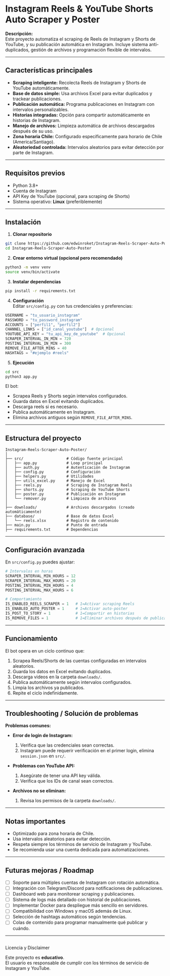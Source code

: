# Instagram Reels & YouTube Shorts Auto Scraper y Poster

**Descripción:**  
Este proyecto automatiza el scraping de Reels de Instagram y Shorts de YouTube, y su publicación automática en Instagram. Incluye sistema anti-duplicados, gestión de archivos y programación flexible de intervalos.

---

## Características principales

- **Scraping inteligente:** Recolecta Reels de Instagram y Shorts de YouTube automáticamente.  
- **Base de datos simple:** Usa archivos Excel para evitar duplicados y trackear publicaciones.  
- **Publicación automática:** Programa publicaciones en Instagram con intervalos personalizables.  
- **Historias integradas:** Opción para compartir automáticamente en historias de Instagram.  
- **Manejo de archivos:** Limpieza automática de archivos descargados después de su uso.  
- **Zona horaria Chile:** Configurado específicamente para horario de Chile (America/Santiago).  
- **Aleatoriedad controlada:** Intervalos aleatorios para evitar detección por parte de Instagram.  

---

## Requisitos previos

- Python 3.8+  
- Cuenta de Instagram  
- API Key de YouTube (opcional, para scraping de Shorts)  
- Sistema operativo: **Linux** (preferiblemente)

---

## Instalación

1. **Clonar repositorio**
```bash
git clone https://github.com/edwinroket/Instagram-Reels-Scraper-Auto-Poster.git
cd Instagram-Reels-Scraper-Auto-Poster
```

2. **Crear entorno virtual (opcional pero recomendado)**
```bash
python3 -m venv venv
source venv/bin/activate
```

3. **Instalar dependencias**
```bash
pip install -r requirements.txt
```

4. **Configuración**  
Editar `src/config.py` con tus credenciales y preferencias:
```python
USERNAME = "tu_usuario_instagram"
PASSWORD = "tu_password_instagram"
ACCOUNTS = ["perfil1", "perfil2"]
CHANNEL_LINKS = ["id_canal_youtube"]  # Opcional
YOUTUBE_API_KEY = "tu_api_key_de_youtube"  # Opcional
SCRAPER_INTERVAL_IN_MIN = 720
POSTING_INTERVAL_IN_MIN = 300
REMOVE_FILE_AFTER_MINS = 40
HASHTAGS = "#ejemplo #reels"
```

5. **Ejecución**
```bash
cd src
python3 app.py
```

El bot:  
- Scrapea Reels y Shorts según intervalos configurados.  
- Guarda datos en Excel evitando duplicados.  
- Descarga reels si es necesario.  
- Publica automáticamente en Instagram.  
- Elimina archivos antiguos según `REMOVE_FILE_AFTER_MINS`.  

---

## Estructura del proyecto

```
Instagram-Reels-Scraper-Auto-Poster/
│
├── src/                   # Código fuente principal
│   ├── app.py             # Loop principal
│   ├── auth.py            # Autenticación de Instagram
│   ├── config.py          # Configuración
│   ├── helpers.py         # Utilidades
│   ├── utils_excel.py     # Manejo de Excel
│   ├── reels.py           # Scraping de Instagram Reels
│   ├── shorts.py          # Scraping de YouTube Shorts
│   ├── poster.py          # Publicación en Instagram
│   └── remover.py         # Limpieza de archivos
│
├── downloads/             # Archivos descargados (creado automáticamente)
├── database/              # Base de datos Excel
│   └── reels.xlsx         # Registro de contenido
├── main.py                # Punto de entrada
├── requirements.txt       # Dependencias
```

---

## Configuración avanzada

En `src/config.py` puedes ajustar:

```python
# Intervalos en horas
SCRAPER_INTERVAL_MIN_HOURS = 12
SCRAPER_INTERVAL_MAX_HOURS = 20
POSTING_INTERVAL_MIN_HOURS = 4
POSTING_INTERVAL_MAX_HOURS = 6

# Comportamiento
IS_ENABLED_REELS_SCRAPER = 1   # 1=Activar scraping Reels
IS_ENABLED_AUTO_POSTER = 1     # 1=Activar auto-poster
IS_POST_TO_STORY = 1           # 1=Compartir en historias
IS_REMOVE_FILES = 1            # 1=Eliminar archivos después de publicar
```

---

## Funcionamiento

El bot opera en un ciclo continuo que:  
1. Scrapea Reels/Shorts de las cuentas configuradas en intervalos aleatorios.  
2. Guarda los datos en Excel evitando duplicados.  
3. Descarga videos en la carpeta `downloads/`.  
4. Publica automáticamente según intervalos configurados.  
5. Limpia los archivos ya publicados.  
6. Repite el ciclo indefinidamente.  

---

## Troubleshooting / Solución de problemas

**Problemas comunes:**

- **Error de login de Instagram:**  
  1. Verifica que las credenciales sean correctas.  
  2. Instagram puede requerir verificación en el primer login, elimina `session.json` en `src/`.

- **Problemas con YouTube API:**  
  1. Asegúrate de tener una API key válida.  
  2. Verifica que los IDs de canal sean correctos.

- **Archivos no se eliminan:**  
  1. Revisa los permisos de la carpeta `downloads/`.  

---

## Notas importantes

- Optimizado para zona horaria de Chile.  
- Usa intervalos aleatorios para evitar detección.  
- Respeta siempre los términos de servicio de Instagram y YouTube.  
- Se recomienda usar una cuenta dedicada para automatizaciones.  

---

## Futuras mejoras / Roadmap

- [ ] Soporte para múltiples cuentas de Instagram con rotación automática.  
- [ ] Integración con Telegram/Discord para notificaciones de publicaciones.  
- [ ] Dashboard web para monitorear scraping y publicaciones.  
- [ ] Sistema de logs más detallado con historial de publicaciones.  
- [ ] Implementar Docker para despliegue más sencillo en servidores.  
- [ ] Compatibilidad con Windows y macOS además de Linux.  
- [ ] Selección de hashtags automáticos según tendencias.  
- [ ] Colas de contenido para programar manualmente qué publicar y cuándo.  

---

## 
Licencia y Disclaimer

Este proyecto es **educativo**.  
El usuario es responsable de cumplir con los términos de servicio de Instagram y YouTube.



